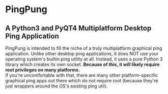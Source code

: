 # PingPung 
## A Python3 and PyQT4 Multiplatform Desktop Ping Application

PingPung is intended to fill the niche of a truly multiplatform graphical ping application.  Unlike other desktop ping
applications, it does NOT use your operating system's builtin ping utility at all.  Instead, it uses a pure Python 3
library which creates its own socket.  **Because of this, it will likely require root privileges on many platforms.**  
If you're uncomfortable with that, there are many other platform-specific graphical ping apps out there which do not 
require root (because they're just wrappers around the OS's existing ping util).     